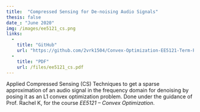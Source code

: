 ```yaml
---
title:  "Compressed Sensing for De-noising Audio Signals"
thesis: false
date_: "June 2020"
img: /images/ee5121_cs.png
links:
  -
    title: "GitHub"
    url: "https://github.com/2vrk1504/Convex-Optimization-EE5121-Term-Paper"
  -
    title: "PDF"
    url: /files/ee5121_cs.pdf
---
```


Applied Compressed Sensing (CS) Techniques to get a sparse approximation of an audio signal in the frequency domain for denoising by posing it as an L1 convex optimization problem.
Done under the guidance of Prof. Rachel K, for the course *EE5121 – Convex Optimization*.
